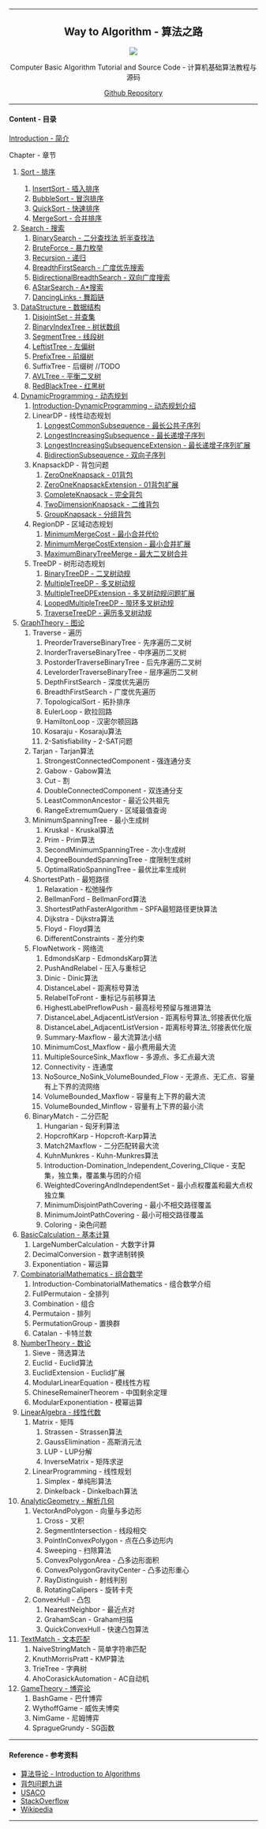 <link rel="stylesheet" type="text/css" href="res/style.css" />
<link rel="stylesheet" type="text/css" href="../res/style.css" />
<link rel="stylesheet" type="text/css" href="../../res/style.css" />
<script type="text/javascript" async src="//cdn.bootcss.com/mathjax/2.7.0/MathJax.js?config=TeX-AMS-MML_HTMLorMML"></script>
<script type="text/javascript" async src="https://cdnjs.cloudflare.com/ajax/libs/mathjax/2.7.1/MathJax.js?config=TeX-MML-AM_CHTML"></script>


--------
<h2 align="center">Way to Algorithm - 算法之路</h2>
<p align="center"><img src="res/keyboard.jpg" /></p>
<p align="center">Computer Basic Algorithm Tutorial and Source Code - 计算机基础算法教程与源码</p>
<p align="center"><a href="https://github.com/zhaochenyou/Way-to-Algorithm">Github Repository</a></p>

--------
#### Content - 目录

[Introduction - 简介](https://zhaochenyou.github.io/Way-to-Algorithm/Introduction.md)

Chapter - 章节

1. [Sort - 排序](Chapter-1/README.md)
    1. [InsertSort - 插入排序](Chapter-1/InsertSort.md)
    2. [BubbleSort - 冒泡排序](Chapter-1/BubbleSort.md)
    3. [QuickSort - 快速排序](Chapter-1/QuickSort.md)
    4. [MergeSort - 合并排序](Chapter-1/MergeSort.md)

    <li><a href="Chapter-2/index.html">Search - 搜索</a><br>
    <ol>
        <li><a href="Chapter-2/BinarySearch.html">BinarySearch - 二分查找法 折半查找法</a></li>
        <li><a href="Chapter-2/BruteForce.html">BruteForce - 暴力枚举</a></li>
        <li><a href="Chapter-2/Recursion.html">Recursion - 递归</a></li>
        <li><a href="Chapter-2/BreadthFirstSearch.html">BreadthFirstSearch - 广度优先搜索</a></li>
        <li><a href="Chapter-2/BidirectionalBreadthSearch.html">BidirectionalBreadthSearch - 双向广度搜索</a></li>
        <li><a href="Chapter-2/AStarSearch.html">AStarSearch - A*搜索</a></li>
        <li><a href="Chapter-2/DancingLinks.html">DancingLinks - 舞蹈链</a></li>
    </ol>
    </li>

    <li><a href="https://zhaochenyou.github.io/Way-to-Algorithm/Chapter-3/">DataStructure - 数据结构</a><br>
    <ol>
        <li><a href="https://zhaochenyou.github.io/Way-to-Algorithm/Chapter-3/DisjointSet">DisjointSet - 并查集</a></li>
        <li><a href="https://zhaochenyou.github.io/Way-to-Algorithm/Chapter-3/BinaryIndexTree/">BinaryIndexTree - 树状数组</a></li>
        <li><a href="https://zhaochenyou.github.io/Way-to-Algorithm/Chapter-3/SegmentTree/">SegmentTree - 线段树</a></li>
        <li><a href="https://zhaochenyou.github.io/Way-to-Algorithm/Chapter-3/LeftistTree/">LeftistTree - 左偏树</a></li>
        <li><a href="https://zhaochenyou.github.io/Way-to-Algorithm/Chapter-3/PrefixTree/">PrefixTree - 前缀树</a></li>
        <li>SuffixTree - 后缀树 //TODO</li>
        <li><a href="https://zhaochenyou.github.io/Way-to-Algorithm/Chapter-3/AVLTree/">AVLTree - 平衡二叉树</a></li>
        <li><a href="https://zhaochenyou.github.io/Way-to-Algorithm/Chapter-3/RedBlackTree/">RedBlackTree - 红黑树</a></li>
    </ol>
    </li>
    <li><a href="https://zhaochenyou.github.io/Way-to-Algorithm/Chapter-4/">DynamicProgramming - 动态规划</a> <br>
    <ol>
        <li><a href="https://zhaochenyou.github.io/Way-to-Algorithm/Chapter-4/Introduction-DynamicProgramming/">Introduction-DynamicProgramming - 动态规划介绍</a></li>
        <li>LinearDP - 线性动态规划 
        <ol>
            <li><a href="https://zhaochenyou.github.io/Way-to-Algorithm/Chapter-4/LinearDP/LongestCommonSubsequence/">LongestCommonSubsequence - 最长公共子序列</a></li>
            <li><a href="https://zhaochenyou.github.io/Way-to-Algorithm/Chapter-4/LinearDP/LongestIncreasingSubsequence/">LongestIncreasingSubsequence - 最长递增子序列</a></li>
            <li><a href="https://zhaochenyou.github.io/Way-to-Algorithm/Chapter-4/LinearDP/LongestIncreasingSubsequenceExtension/">LongestIncreasingSubsequenceExtension - 最长递增子序列扩展</a></li>
            <li><a href="https://zhaochenyou.github.io/Way-to-Algorithm/Chapter-4/LinearDP/BidirectionSubsequence/">BidirectionSubsequence - 双向子序列</a></li>
        </ol>
        </li>
        <li>KnapsackDP - 背包问题 <br>
        <ol>
            <li><a href="https://zhaochenyou.github.io/Way-to-Algorithm/Chapter-4/KnapsackDP/ZeroOneKnapsack/">ZeroOneKnapsack - 01背包</a></li>
            <li><a href="https://zhaochenyou.github.io/Way-to-Algorithm/Chapter-4/KnapsackDP/ZeroOneKnapsackExtension/">ZeroOneKnapsackExtension - 01背包扩展</a></li>
            <li><a href="https://zhaochenyou.github.io/Way-to-Algorithm/Chapter-4/KnapsackDP/CompleteKnapsack/">CompleteKnapsack - 完全背包</a></li>
            <li><a href="https://zhaochenyou.github.io/Way-to-Algorithm/Chapter-4/KnapsackDP/TwoDimensionKnapsack/">TwoDimensionKnapsack - 二维背包</a></li>
            <li><a href="https://zhaochenyou.github.io/Way-to-Algorithm/Chapter-4/KnapsackDP/GroupKnapsack/">GroupKnapsack - 分组背包</a></li>
        </ol>
        </li>
        <li>RegionDP - 区域动态规划 <br>
        <ol>
            <li><a href="https://zhaochenyou.github.io/Way-to-Algorithm/Chapter-4/RegionDP/MinimumMergeCost/">MinimumMergeCost - 最小合并代价</a></li>
            <li><a href="https://zhaochenyou.github.io/Way-to-Algorithm/Chapter-4/RegionDP/MinimumMergeCostExtension/">MinimumMergeCostExtension - 最小合并扩展</a></li>
            <li><a href="https://zhaochenyou.github.io/Way-to-Algorithm/Chapter-4/RegionDP/MaximumBinaryTreeMerge/">MaximumBinaryTreeMerge - 最大二叉树合并</a></li>
        </ol>
        </li>
        <li>TreeDP - 树形动态规划 <br>
        <ol>
            <li><a href="https://zhaochenyou.github.io/Way-to-Algorithm/Chapter-4/TreeDP/BinaryTreeDP/">BinaryTreeDP - 二叉树动规</a></li>
            <li><a href="https://zhaochenyou.github.io/Way-to-Algorithm/Chapter-4/TreeDP/MultipleTreeDP/">MultipleTreeDP - 多叉树动规</a></li>
            <li><a href="https://zhaochenyou.github.io/Way-to-Algorithm/Chapter-4/TreeDP/MultipleTreeDPExtension/">MultipleTreeDPExtension - 多叉树动规问题扩展</a></li>
            <li><a href="https://zhaochenyou.github.io/Way-to-Algorithm/Chapter-4/TreeDP/LoopedMultipleTreeDP/">LoopedMultipleTreeDP - 带环多叉树动规</a></li>
            <li><a href="https://zhaochenyou.github.io/Way-to-Algorithm/Chapter-4/TreeDP/TraverseTreeDP/">TraverseTreeDP - 遍历多叉树动规</a></li>
        </ol>
        </li>
    </ol>
    </li>
    <li><a href="https://zhaochenyou.github.io/Way-to-Algorithm/Chapter-5/">GraphTheory - 图论</a> <br>
    <ol>
        <li>Traverse - 遍历 <br>
        <ol>
            <li>PreorderTraverseBinaryTree - 先序遍历二叉树</li>
            <li>InorderTraverseBinaryTree - 中序遍历二叉树</li>
            <li>PostorderTraverseBinaryTree - 后先序遍历二叉树</li>
            <li>LevelorderTraverseBinaryTree - 层序遍历二叉树</li>
            <li>DepthFirstSearch - 深度优先遍历</li>
            <li>BreadthFirstSearch - 广度优先遍历</li>
            <li>TopologicalSort - 拓扑排序</li>
            <li>EulerLoop - 欧拉回路</li>
            <li>HamiltonLoop - 汉密尔顿回路</li>
            <li>Kosaraju - Kosaraju算法</li>
            <li>2-Satisfiability - 2-SAT问题</li>
        </ol>
        </li>
        <li>Tarjan - Tarjan算法 <br>
        <ol>
            <li>StrongestConnectedComponent - 强连通分支</li>
            <li>Gabow - Gabow算法</li>
            <li>Cut - 割</li>
            <li>DoubleConnectedComponent - 双连通分支</li>
            <li>LeastCommonAncestor - 最近公共祖先</li>
            <li>RangeExtremumQuery - 区域最值查询</li>
        </ol>
        </li>
        <li>MinimumSpanningTree - 最小生成树 <br>
        <ol>
            <li>Kruskal - Kruskal算法</li>
            <li>Prim - Prim算法</li>
            <li>SecondMinimumSpanningTree - 次小生成树</li>
            <li>DegreeBoundedSpanningTree - 度限制生成树</li>
            <li>OptimalRatioSpanningTree - 最优比率生成树</li>
        </ol>
        </li>
        <li>ShortestPath - 最短路径 <br>
        <ol>
            <li>Relaxation - 松弛操作</li>
            <li>BellmanFord - BellmanFord算法</li>
            <li>ShortestPathFasterAlgorithm - SPFA最短路径更快算法</li>
            <li>Dijkstra - Dijkstra算法</li>
            <li>Floyd - Floyd算法</li>
            <li>DifferentConstraints - 差分约束</li>
        </ol>
        </li>
        <li>FlowNetwork - 网络流 <br>
        <ol>
            <li>EdmondsKarp - EdmondsKarp算法</li>
            <li>PushAndRelabel - 压入与重标记</li>
            <li>Dinic - Dinic算法</li>
            <li>DistanceLabel - 距离标号算法</li>
            <li>RelabelToFront - 重标记与前移算法</li>
            <li>HighestLabelPreflowPush - 最高标号预留与推进算法</li>
            <li>DistanceLabel_AdjacentListVersion - 距离标号算法_邻接表优化版</li>
            <li>DistanceLabel_AdjacentListVersion - 距离标号算法_邻接表优化版</li>
            <li>Summary-Maxflow - 最大流算法小结</li>
            <li>MinimumCost_Maxflow - 最小费用最大流</li>
            <li>MultipleSourceSink_Maxflow - 多源点、多汇点最大流</li>
            <li>Connectivity - 连通度</li>
            <li>NoSource_NoSink_VolumeBounded_Flow - 无源点、无汇点、容量有上下界的流网络</li>
            <li>VolumeBounded_Maxflow - 容量有上下界的最大流</li>
            <li>VolumeBounded_Minflow - 容量有上下界的最小流</li>
        </ol>
        </li>
        <li>BinaryMatch - 二分匹配 <br>
        <ol>
            <li>Hungarian - 匈牙利算法</li>
            <li>HopcroftKarp - Hopcroft-Karp算法</li>
            <li>Match2Maxflow - 二分匹配转最大流</li>
            <li>KuhnMunkres - Kuhn-Munkres算法</li>
            <li>Introduction-Domination_Independent_Covering_Clique - 支配集，独立集，覆盖集与团的介绍</li>
            <li>WeightedCoveringAndIndependentSet - 最小点权覆盖和最大点权独立集</li>
            <li>MinimumDisjointPathCovering - 最小不相交路径覆盖</li>
            <li>MinimumJointPathCovering - 最小可相交路径覆盖</li>
            <li>Coloring - 染色问题</li>
        </ol>
        </li>
    </ol>
    </li>
    <li><a href="https://zhaochenyou.github.io/Way-to-Algorithm/Chapter-6/">BasicCalculation - 基本计算</a> <br>
    <ol>
        <li>LargeNumberCalculation - 大数字计算</li>
        <li>DecimalConversion - 数字进制转换</li>
        <li>Exponentiation - 幂运算</li>
    </ol>
    </li>

    <li><a href="https://zhaochenyou.github.io/Way-to-Algorithm/Chapter-7/">CombinatorialMathematics - 组合数学</a> <br>
    <ol>
        <li>Introduction-CombinatorialMathematics - 组合数学介绍</li>
        <li>FullPermutaion - 全排列</li>
        <li>Combination - 组合</li>
        <li>Permutaion - 排列</li>
        <li>PermutationGroup - 置换群</li>
        <li>Catalan - 卡特兰数</li>
    </ol>
    </li>

    <li><a href="https://zhaochenyou.github.io/Way-to-Algorithm/Chapter-8/">NumberTheory - 数论</a> <br>
    <ol>
        <li>Sieve - 筛选算法</li>
        <li>Euclid - Euclid算法</li>
        <li>EuclidExtension - Euclid扩展</li>
        <li>ModularLinearEquation - 模线性方程</li>
        <li>ChineseRemainerTheorem - 中国剩余定理</li>
        <li>ModularExponentiation - 模幂运算</li>
    </ol>
    </li>

    <li><a href="https://zhaochenyou.github.io/Way-to-Algorithm/Chapter-9/">LinearAlgebra - 线性代数</a> <br>
    <ol>
        <li>Matrix - 矩阵 <br>
        <ol>
            <li>Strassen - Strassen算法</li>
            <li>GaussElimination - 高斯消元法</li>
            <li>LUP - LUP分解</li>
            <li>InverseMatrix - 矩阵求逆</li>
        </ol>
        </li>
        <li>LinearProgramming - 线性规划 <br>
        <ol>
            <li>Simplex - 单纯形算法</li>
            <li>Dinkelback - Dinkelbach算法</li>
        </ol>
        </li>
    </ol>
    </li>

    <li><a href="https://zhaochenyou.github.io/Way-to-Algorithm/Chapter-10/">AnalyticGeometry - 解析几何</a> <br>
    <ol>
        <li>VectorAndPolygon - 向量与多边形 <br>
        <ol>
            <li>Cross - 叉积</li>
            <li>SegmentIntersection - 线段相交</li>
            <li>PointInConvexPolygon - 点在凸多边形内</li>
            <li>Sweeping - 扫除算法</li>
            <li>ConvexPolygonArea - 凸多边形面积</li>
            <li>ConvexPolygonGravityCenter - 凸多边形重心</li>
            <li>RayDistinguish - 射线判别</li>
            <li>RotatingCalipers - 旋转卡壳</li>
        </ol>
        </li>
        <li>ConvexHull - 凸包 <br>
        <ol>
            <li>NearestNeighbor - 最近点对</li>
            <li>GrahamScan - Graham扫描</li>
            <li>QuickConvexHull - 快速凸包算法</li>
        </ol>
        </li>
    </ol>
    </li>

    <li><a href="https://zhaochenyou.github.io/Way-to-Algorithm/Chapter-11/">TextMatch - 文本匹配</a> <br>
    <ol>
        <li>NaiveStringMatch - 简单字符串匹配</li>
        <li>KnuthMorrisPratt - KMP算法</li>
        <li>TrieTree - 字典树</li>
        <li>AhoCorasickAutomation - AC自动机</li>
    </ol>
    </li>
    <li><a href="https://zhaochenyou.github.io/Way-to-Algorithm/Chapter-12/">GameTheory - 博弈论</a> <br>
    <ol>
        <li>BashGame - 巴什博弈</li>
        <li>WythoffGame - 威佐夫博奕</li>
        <li>NimGame - 尼姆博弈</li>
        <li>SpragueGrundy - SG函数</li>
    </ol>
    </li>

</ol>

<hr>
<h4>Reference - 参考资料</h4>
<ul>
    <li><a href="http://ce.bonabu.ac.ir/uploads/30/CMS/user/file/115/EBook/Introduction.to.Algorithms.3rd.Edition.Sep.2010.pdf">算法导论 - Introduction to Algorithms</a></li>
    <li><a href="http://love-oriented.com/pack/">背包问题九讲</a></li>
    <li><a href="http://www.usaco.org/">USACO</a></li>
    <li><a href="http://stackoverflow.com/">StackOverflow</a></li>
    <li><a href="https://www.wikipedia.org/">Wikipedia</a></li>
</ul>

<hr>
